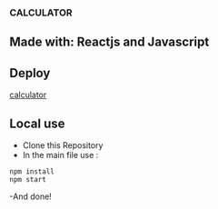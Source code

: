 ### CALCULATOR

## Made with: Reactjs and Javascript

## Deploy
[calculator](https://calculator-jd.vercel.app)

## Local use
- Clone this Repository
- In the main file use : 
 ```
npm install
npm start
```
-And done! 
